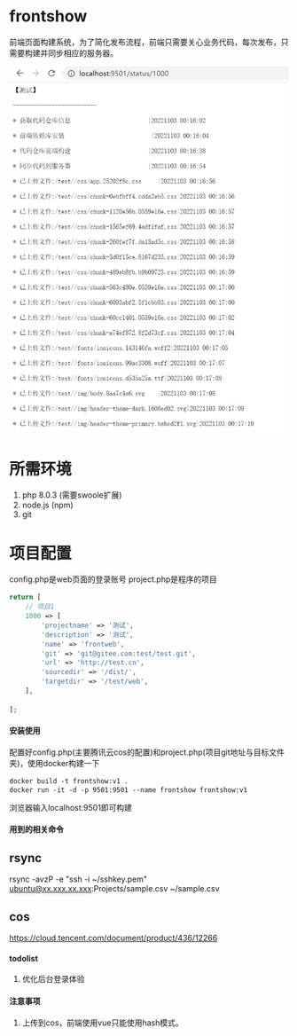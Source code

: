 # frontshow
前端页面构建系统，为了简化发布流程，前端只需要关心业务代码，每次发布，只需要构建并同步相应的服务器。

![avatar](/node/demo.png)

# 所需环境
1. php 8.0.3 (需要swoole扩展)
2. node.js (npm)
3. git

# 项目配置
config.php是web页面的登录账号
project.php是程序的项目
```PHP
return [
    // 项目1
    1000 => [
        'projectname' => '测试',
        'description' => '测试',
        'name' => 'frontweb',
        'git' => 'git@gitee.com:test/test.git',
        'url' => 'http://test.cn',
        'sourcedir' => '/dist/',
        'targetdir' => '/test/web',
    ],
    
];
```

#### 安装使用
配置好config.php(主要腾讯云cos的配置)和project.php(项目git地址与目标文件夹)，使用docker构建一下
```
docker build -t frontshow:v1 .
docker run -it -d -p 9501:9501 --name frontshow frontshow:v1
```
浏览器输入localhost:9501即可构建

#### 用到的相关命令
## rsync
rsync -avzP -e "ssh -i ~/sshkey.pem" ubuntu@xx.xxx.xx.xxx:Projects/sample.csv ~/sample.csv

## cos
https://cloud.tencent.com/document/product/436/12266

#### todolist
1. 优化后台登录体验

#### 注意事项
1. 上传到cos，前端使用vue只能使用hash模式。